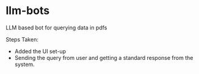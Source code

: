 # llm-bots
LLM based bot for querying data in pdfs

Steps Taken:
 * Added the UI set-up
 * Sending the query from user and getting a standard response from the system.
